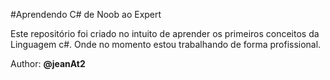 #Aprendendo C# de Noob ao Expert

Este repositório foi criado no intuito de aprender os  primeiros conceitos da 
Linguagem c#. Onde no momento estou trabalhando de forma profissional.

Author: **@jeanAt2**